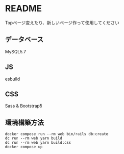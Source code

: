 # README
Topページ変えたり、新しいページ作って使用してください

## データベース
MySQL5.7

## JS
esbuild

## CSS
Sass & Bootstrap5

## 環境構築方法

```
docker compose run --rm web bin/rails db:create
dc run --rm web yarn build
dc run --rm web yarn build:css
docker compose up
```
